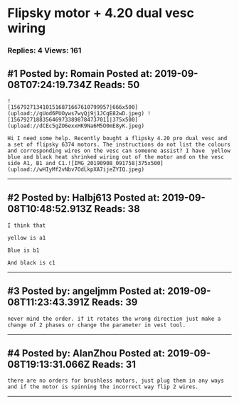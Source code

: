 # Flipsky motor + 4.20 dual vesc wiring

### Replies: 4 Views: 161

## \#1 Posted by: Romain Posted at: 2019-09-08T07:24:19.734Z Reads: 50

```
!
[1567927134101516871667610799957|666x500](upload://gUod6PUOyws7wyQj9j1JCgE82wD.jpeg) ![1567927188356469733898784737011|375x500](upload://dCEc5gZO6exxHK9Na6M5O0mE8yK.jpeg)

Hi I need some help. Recently bought a flipsky 4.20 pro dual vesc and a set of flipsky 6374 motors. The instructions do not list the colours and corresponding wires on the vesc can someone assist? I have  yellow blue and black heat shrinked wiring out of the motor and on the vesc side A1, B1 and C1.![IMG_20190908_091758|375x500](upload://wHIyMf2vNbv7OdLkpXA7ijeZYIQ.jpeg)
```

---
## \#2 Posted by: Halbj613 Posted at: 2019-09-08T10:48:52.913Z Reads: 38

```
I think that 

yellow is a1

Blue is b1 

And black is c1
```

---
## \#3 Posted by: angeljmm Posted at: 2019-09-08T11:23:43.391Z Reads: 39

```
never mind the order. if it rotates the wrong direction just make a change of 2 phases or change the parameter in vest tool.
```

---
## \#4 Posted by: AlanZhou Posted at: 2019-09-08T19:13:31.066Z Reads: 31

```
there are no orders for brushless motors, just plug them in any ways and if the motor is spinning the incorrect way flip 2 wires.
```

---

